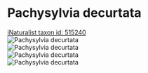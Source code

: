 
Pachysylvia decurtata
=====================
  
[iNaturalist taxon id: 515240](https://www.inaturalist.org/taxa/515240)  
![Pachysylvia decurtata](https://inaturalist-open-data.s3.amazonaws.com/photos/240954681/medium.jpeg)  
![Pachysylvia decurtata](https://inaturalist-open-data.s3.amazonaws.com/photos/173450318/medium.jpeg)  
![Pachysylvia decurtata](https://inaturalist-open-data.s3.amazonaws.com/photos/173450329/medium.jpeg)  
![Pachysylvia decurtata](https://inaturalist-open-data.s3.amazonaws.com/photos/173450312/medium.jpeg)